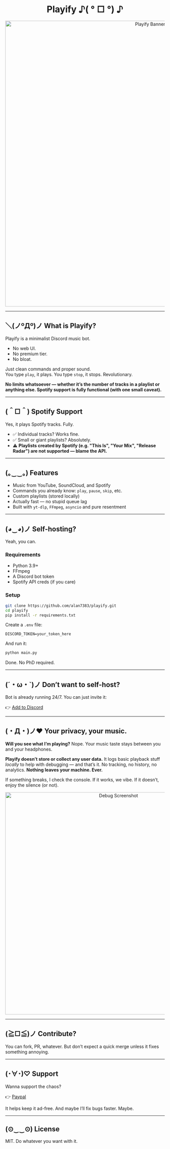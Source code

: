 <h1 align="center">Playify ♪( ° □ °) ♪</h1>

<p align="center">
  <img src="https://github.com/user-attachments/assets/5c1d5fba-3a34-4ffe-bd46-ef68e1175360" alt="Playify Banner" width="900">
</p>

---

## ＼(ノºДº)ノ What is Playify?

Playify is a minimalist Discord music bot.

- No web UI.
- No premium tier.
- No bloat.

Just clean commands and proper sound.  
You type `play`, it plays. You type `stop`, it stops. Revolutionary.

**No limits whatsoever — whether it’s the number of tracks in a playlist or anything else. Spotify support is fully functional (with one small caveat).**

---

## (＾□＾) Spotify Support

Yes, it plays Spotify tracks. Fully.

- ✅ Individual tracks? Works fine.  
- ✅ Small or giant playlists? Absolutely.  
- ⚠️ **Playlists created by Spotify (e.g. "This Is", "Your Mix", "Release Radar") are not supported — blame the API.**

---

## (｡‿‿｡) Features

- Music from YouTube, SoundCloud, and Spotify  
- Commands you already know: `play`, `pause`, `skip`, etc.  
- Custom playlists (stored locally)  
- Actually fast — no stupid queue lag  
- Built with `yt-dlp`, `FFmpeg`, `asyncio` and pure resentment

---

## (◕‿◕)ノ Self-hosting?

Yeah, you can.

### Requirements

- Python 3.9+  
- FFmpeg  
- A Discord bot token  
- Spotify API creds (if you care)

### Setup

```bash
git clone https://github.com/alan7383/playify.git
cd playify
pip install -r requirements.txt
````

Create a `.env` file:

```env
DISCORD_TOKEN=your_token_here
```

And run it:

```bash
python main.py
```

Done. No PhD required.

---

## (´・ω・\`)ノ Don’t want to self-host?

Bot is already running 24/7.
You can just invite it:

👉 [Add to Discord](https://alan7383.github.io/playify/)

---

## (・Д・)ノ♥ Your privacy, your music.

**Will you see what I’m playing?**
Nope. Your music taste stays between you and your headphones.

**Playify doesn’t store or collect any user data.**
It logs basic playback stuff *locally* to help with debugging — and that’s it.
No tracking, no history, no analytics.
**Nothing leaves your machine. Ever.**

If something breaks, I check the console.
If it works, we vibe.
If it doesn’t, enjoy the silence (or not).

<p align="center">
  <img src="https://github.com/user-attachments/assets/a39773b9-3362-41ba-b23d-475368f1d07e" alt="Debug Screenshot" width="700">
</p>

---

## (≧□≦)ノ Contribute?

You can fork, PR, whatever.
But don’t expect a quick merge unless it fixes something annoying.

---

## (･∀･)♡ Support

Wanna support the chaos?

👉 [Paypal](https://www.paypal.com/paypalme/alanmussot1)

It helps keep it ad-free. And maybe I’ll fix bugs faster. Maybe.

---

## (⊙‿‿⊙) License

MIT. Do whatever you want with it.
